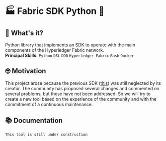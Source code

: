 # 🏭 Fabric SDK Python 🐍

## 🤔 What's it?

Python library that implements an SDK to operate with the main components 
of the Hyperledger Fabric network. \
**Principal Skills**: `Python` `DSL` `DDD` `Hyperledger Fabric` `Bash` `Docker` 

## 🤓 Motivation 

This project arose because the previous SDK ([this](https://github.com/hyperledger/fabric-sdk-py)) was still neglected by its creator. 
The community has proposed several changes and commented on several problems, 
but these have not been addressed. So we will try to create a new tool based 
on the experience of the community and with the commitment of a continuous maintenance.

## 📚 Documentation
    This tool is still under construction 
